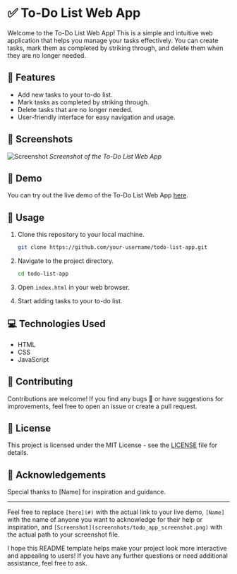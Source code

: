 

# ✅ To-Do List Web App

Welcome to the To-Do List Web App! This is a simple and intuitive web application that helps you manage your tasks effectively. You can create tasks, mark them as completed by striking through, and delete them when they are no longer needed.

## 🌟 Features

- Add new tasks to your to-do list.
- Mark tasks as completed by striking through.
- Delete tasks that are no longer needed.
- User-friendly interface for easy navigation and usage.

## 📸 Screenshots
![Screenshot](C:\Users\Feven\Desktop\Capture.PNG)
*Screenshot of the To-Do List Web App*

## 🚀 Demo

You can try out the live demo of the To-Do List Web App [here](#).

## 📝 Usage

1. Clone this repository to your local machine.
   ```bash
   git clone https://github.com/your-username/todo-list-app.git
   ```

2. Navigate to the project directory.
   ```bash
   cd todo-list-app
   ```

3. Open `index.html` in your web browser.

4. Start adding tasks to your to-do list.

## 💻 Technologies Used

- HTML
- CSS
- JavaScript

## 🤝 Contributing

Contributions are welcome! If you find any bugs 🐛 or have suggestions for improvements, feel free to open an issue or create a pull request.

## 📄 License

This project is licensed under the MIT License - see the [LICENSE](LICENSE) file for details.

## 🙏 Acknowledgements

Special thanks to [Name] for inspiration and guidance.

---

Feel free to replace `[here](#)` with the actual link to your live demo, `[Name]` with the name of anyone you want to acknowledge for their help or inspiration, and `[Screenshot](screenshots/todo_app_screenshot.png)` with the actual path to your screenshot file.

I hope this README template helps make your project look more interactive and appealing to users! If you have any further questions or need additional assistance, feel free to ask.
